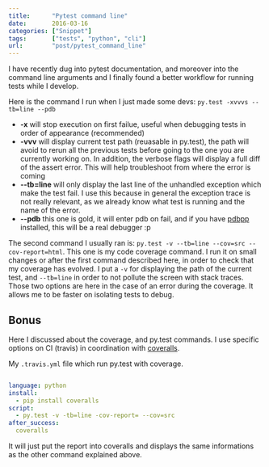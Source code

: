 ```yaml
---
title:      "Pytest command line"
date:       2016-03-16
categories: ["Snippet"]
tags:       ["tests", "python", "cli"]
url:        "post/pytest_command_line"
---
```


I have recently dug into pytest documentation, and moreover into
the command line arguments and I finally found a better workflow
for running tests while I develop.

Here is the command I run when I just made some devs:
`py.test -xvvvs --tb=line --pdb`

  * **-x** will stop execution on first failue, useful when debugging tests
    in order of appearance (recommended)
  * **-vvv** will display current test path (reuasable in py.test), the
    path will avoid to rerun all the previous tests before going to the one
    you are currently working on. In addition, the verbose flags will display
    a full diff of the assert error. This will help troubleshoot from where
    the error is coming
  * **--tb=line** will only display the last line of the unhandled exception
    which make the test fail. I use this because in general the exception
    trace is not really relevant, as we already know what test is running
    and the name of the error.
  * **--pdb** this one is gold, it will enter pdb on fail, and if you have
    [pdbpp](https://pypi.python.org/pypi/pdbpp/) installed, this will be
    a real debugger :p

The second command I usually ran is: `py.test -v --tb=line --cov=src --cov-report=html`.
This one is my code coverage command. I run it on small changes or after the first
command described here, in order to check that my coverage has evolved.
I put a `-v` for displaying the path of the current test, and `--tb=line` in order
to not pollute the screen with stack traces. Those two options are here in the case
of an error during the coverage. It allows me to be faster on isolating tests to
debug.

## Bonus

Here I discussed about the coverage, and py.test commands. I use specific options
on CI (travis) in coordination with [coveralls](https://coveralls.io/).

My `.travis.yml` file which run py.test with coverage.

```yaml

language: python
install:
  - pip install coveralls
script:
  - py.test -v -tb=line -cov-report= --cov=src
after_success:
  coveralls
```

It will just put the report into coveralls and displays the
same informations as the other command explained above.
